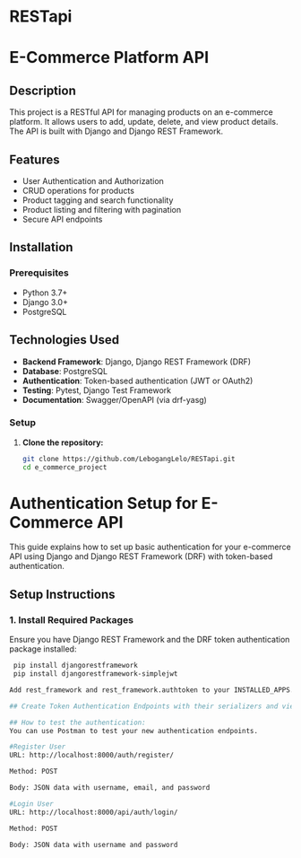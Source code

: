 # RESTapi
# E-Commerce Platform API

## Description

This project is a RESTful API for managing products on an e-commerce platform. It allows users to add, update, delete, and view product details. The API is built with Django and Django REST Framework.

## Features

- User Authentication and Authorization
- CRUD operations for products
- Product tagging and search functionality
- Product listing and filtering with pagination
- Secure API endpoints

## Installation

### Prerequisites

- Python 3.7+
- Django 3.0+
- PostgreSQL

## **Technologies Used**
- **Backend Framework**: Django, Django REST Framework (DRF)
- **Database**: PostgreSQL
- **Authentication**: Token-based authentication (JWT or OAuth2)
- **Testing**: Pytest, Django Test Framework
- **Documentation**: Swagger/OpenAPI (via drf-yasg)

### Setup

1. **Clone the repository:**

   ```bash
   git clone https://github.com/LebogangLelo/RESTapi.git
   cd e_commerce_project

# Authentication Setup for E-Commerce API

This guide explains how to set up basic authentication for your e-commerce API using Django and Django REST Framework (DRF) with token-based authentication.

## Setup Instructions

### 1. Install Required Packages

Ensure you have Django REST Framework and the DRF token authentication package installed:

```bash
 pip install djangorestframework
 pip install djangorestframework-simplejwt

Add rest_framework and rest_framework.authtoken to your INSTALLED_APPS. And Configure the default authentication classes to include TokenAuthentication

## Create Token Authentication Endpoints with their serializers and views

## How to test the authentication:
You can use Postman to test your new authentication endpoints.

#Register User
URL: http://localhost:8000/auth/register/

Method: POST

Body: JSON data with username, email, and password

#Login User
URL: http://localhost:8000/api/auth/login/

Method: POST

Body: JSON data with username and password

